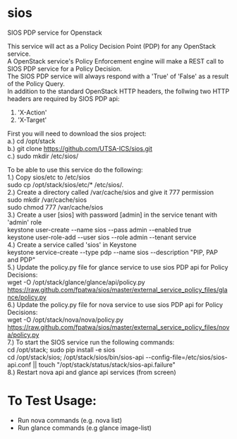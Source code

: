 sios
====

SIOS PDP service for Openstack

This service will act as a Policy Decision Point (PDP) for any OpenStack service.<br>
A OpenStack service's Policy Enforcement engine will make a REST call to SIOS PDP service for a Policy Decision.<br>
The SIOS PDP service will always respond with a 'True' of 'False' as a result of the Policy Query.<br>
In addition to the standard OpenStack HTTP headers, the follwing two HTTP headers are required by SIOS PDP api:<br>
1. 'X-Action'<br>
2. 'X-Target'

First you will need to download the sios project:<br>
a.) cd /opt/stack<br>
b.) git clone https://github.com/UTSA-ICS/sios.git<br>
c.) sudo mkdir /etc/sios/<br>

To be able to use this service do the following:<br>
1.) Copy sios/etc to /etc/sios<br>
sudo cp /opt/stack/sios/etc/* /etc/sios/.<br>
2.) Create a directory called /var/cache/sios and give it 777 permission<br>
sudo mkdir /var/cache/sios<br>
sudo chmod 777 /var/cache/sios<br>
3.) Create a user [sios] with password [admin] in the service tenant with 'admin' role<br>
keystone user-create --name sios --pass admin --enabled true<br>
keystone user-role-add --user sios --role admin --tenant service<br>
4.) Create a service called 'sios' in Keystone<br>
keystone service-create --type pdp --name sios --description "PIP, PAP and PDP"<br>
5.) Update the policy.py file for glance service to use sios PDP api for Policy Decisions:<br>
wget -O /opt/stack/glance/glance/api/policy.py https://raw.github.com/fpatwa/sios/master/external_service_policy_files/glance/policy.py<br>
6.) Update the policy.py file for nova service to use sios PDP api for Policy Decisions:<br>
wget -O /opt/stack/nova/nova/policy.py https://raw.github.com/fpatwa/sios/master/external_service_policy_files/nova/policy.py<br>
7.) To start the SIOS service run the following commands:<br>
cd /opt/stack; sudo pip install -e sios<br>
cd /opt/stack/sios; /opt/stack/sios/bin/sios-api --config-file=/etc/sios/sios-api.conf || touch "/opt/stack/status/stack/sios-api.failure"<br>
8.) Restart nova api and glance api services (from screen)<br>

To Test Usage:
==============
- Run nova commands (e.g. nova list)
- Run glance commands (e.g glance image-list)
